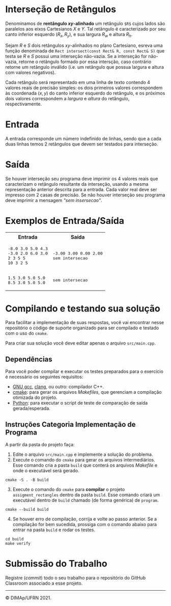 # Interseção de Retângulos

Denominamos de **rentângulo $xy$-alinhado** um retângulo `$R$` cujos lados são paralelos aos eixos Cartesianos $X$ e $Y$. Tal retângulo é caracterizado por seu canto inferior esquerdo $(R_x,R_y)$, e sua largura $R_w$ e altura $R_h$.

Sejam $R$ e $S$ dois retângulos $xy$-alinhados no plano Cartesiano, esreva uma função denominada de `Rect intersect(const Rect& R, const Rect& S)` que testa se $R$ e $S$ possui uma interseção não-vazia. Se a interseção for não-vazia, retorne o retângulo formado por essa intersção, caso contrário retorne um retângulo inválido (i.e. um retângulo que possua largura e altura com valores negativos).

Cada retângulo será representado em uma linha de texto contendo 4 valores reais de precisão simples: os dois primeiros valores correspondem às coordenada $(x,y)$ do canto inferior esquerdo do retângulo, e os próximos dois valores correspondem a _largura_  e _altura_  do retângulo, respectivamente.

# Entrada

A entrada corresponde um número indefinido de linhas, sendo que a cada duas linhas temos 2 retângulos que devem ser testados para interseção.

# Saída

Se houver interseção seu programa deve imprimir os 4 valores reais que caracterizam o retângulo resultante da interseção, usando a mesma representação anterior descrita para a entrada. Cada valor real deve ser impresso com 2 casas de precisão. Se não houver interseção seu programa deve imprimir a mensagem _"sem insersecao"_.

# Exemplos de Entrada/Saída

<table>
  <tr>
    <th>Entrada</th> <th>Saída</th>
  </tr>
  <tr>
    <td>
<pre>
-8.0 3.0 5.0 4.3
-3.0 2.0 6.0 3.0
2 3 5 5
10 3 2 5
</pre>
    </td>
    <td>
<pre>
-3.00 3.00 0.00 2.00
sem intersecao
</pre>
    </td>
  </tr>
    <tr>
    <td>
<pre>
1.5 3.0 5.0 5.0
8.5 3.0 5.0 5.0
</pre>
    </td>
    <td>
<pre>
sem intersecao
</pre>
    </td>
  </tr>
</table>

# Compilando e testando sua solução

Para facilitar a implementação de suas respostas, você vai encontrar nesse repositório o código de suporte organizado para ser compilado e testado com o uso do `cmake`.

Para criar sua solução você deve editar apenas o arquivo `src/main.cpp`.

## Dependências

Para você poder compilar e executar os testes preparados para o exercício é necessário os seguintes requisitos:
+ [GNU gcc](https://gcc.gnu.org/), [clang](https://clang.llvm.org/), ou outro: compilador C++.
+ [cmake](https://cmake.org/): para gerar os arquivos _Makefiles_, que gerenciam a compilação otimizada do projeto.
+ [Python](https://www.python.org/): para executar o script de teste de comparação de saída gerada/esperada.

## Instruções Categoria Implementação de Programa
A partir da pasta do projeto faça:
1. Edite o arquivo `src/main.cpp` e implemente a solução do problema.
2. Execute o comando do `cmake` para gerar os arquivos intermediários. Esse comando cria a pasta `build` que conterá os arquivos _Makefile_ e onde o executável será gerado.
```
cmake -S . -B build
```
3. Execute o comando do `cmake` para **compilar** o projeto `assigment_rectangles` dentro da pasta `build`. Esse comando criará um executável dentro de `build` chamado (de forma genérica) de `program`.

```
cmake --build build
```
4. Se houver erro de compilação, corrija e volte ao passo anterior. Se a compilação for bem sucedida, prossiga com o comando abaixo para entrar na pasta `build` e rodar os testes.
```
cd build
make verify
```
# Submissão do Trabalho
Registre (_commit_) todo o seu trabalho para o repositório do GitHub Classroom associado a esse projeto.

--------
&copy; DIMAp/UFRN 2021.
